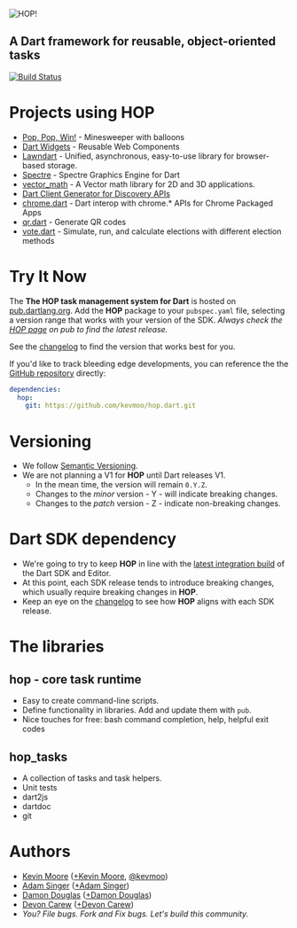 ![HOP!](https://raw.github.com/kevmoo/hop.dart/master/resource/logo.png)
## A Dart framework for reusable, object-oriented tasks

[![Build Status](https://drone.io/github.com/kevmoo/hop.dart/status.png)](https://drone.io/github.com/kevmoo/hop.dart/latest)

# Projects using HOP

* [Pop, Pop, Win!](https://github.com/dart-lang/pop-pop-win) - Minesweeper with balloons
* [Dart Widgets](https://github.com/dart-lang/widget.dart) - Reusable Web Components
* [Lawndart](https://github.com/sethladd/lawndart) - Unified, asynchronous, easy-to-use library for browser-based storage.
* [Spectre](https://github.com/johnmccutchan/spectre) - Spectre Graphics Engine for Dart
* [vector_math](https://github.com/johnmccutchan/vector_math) - A Vector math library for 2D and 3D applications.
* [Dart Client Generator for Discovery APIs](https://github.com/dart-gde/discovery_api_dart_client_generator)
* [chrome.dart](https://github.com/dart-gde/chrome.dart) - Dart interop with chrome.* APIs for Chrome Packaged Apps
* [qr.dart](https://github.com/kevmoo/qr.dart) - Generate QR codes
* [vote.dart](https://github.com/kevmoo/vote.dart) - Simulate, run, and calculate elections with different election methods

# Try It Now

The __The HOP task management system for Dart__ is hosted on [pub.dartlang.org](http://pub.dartlang.org/packages/hop). Add the __HOP__ package to your `pubspec.yaml` file, selecting a version range that works with your version of the SDK. _Always check the [HOP page](http://pub.dartlang.org/packages/hop) on pub to find the latest release._

See the [changelog](https://github.com/kevmoo/hop.dart/blob/master/changelog.md) to find the version that works best for you.

If you'd like to track bleeding edge developments, you can reference the the [GitHub repository](https://github.com/kevmoo/hop.dart) directly:
```yaml
dependencies:
  hop:
    git: https://github.com/kevmoo/hop.dart.git
```

# Versioning

* We follow [Semantic Versioning](http://semver.org/).
* We are not planning a V1 for __HOP__ until Dart releases V1.
	* In the mean time, the version will remain `0.Y.Z`.
	* Changes to the _minor_ version - Y - will indicate breaking changes.
	* Changes to the _patch_ version - Z - indicate non-breaking changes.

# Dart SDK dependency

* We're going to try to keep __HOP__ in line with the [latest integration build](https://gsdview.appspot.com/dart-editor-archive-integration/latest/) of the Dart SDK and Editor.
* At this point, each SDK release tends to introduce breaking changes, which usually require breaking changes in __HOP__.
* Keep an eye on the [changelog](https://github.com/kevmoo/hop.dart/blob/master/changelog.md) to see how __HOP__ aligns with each SDK release.

# The libraries

## hop - core task runtime
  * Easy to create command-line scripts.
  * Define functionality in libraries. Add and update them with `pub`.
  * Nice touches for free: bash command completion, help, helpful exit codes

## hop_tasks
  * A collection of tasks and task helpers.
  * Unit tests
  * dart2js
  * dartdoc
  * git

# Authors
 * [Kevin Moore](https://github.com/kevmoo) ([+Kevin Moore](https://plus.google.com/110066012384188006594/), [@kevmoo](http://twitter.com/kevmoo))
 * [Adam Singer](https://github.com/financeCoding) ([+Adam Singer](https://plus.google.com/104569492481999771226))
 * [Damon Douglas](https://github.com/damondouglas) ([+Damon Douglas](https://plus.google.com/u/0/108940381045821372455/))
 * [Devon Carew](https://github.com/devoncarew) ([+Devon Carew](https://plus.google.com/104561874283081442379/))
 * _You? File bugs. Fork and Fix bugs. Let's build this community._
